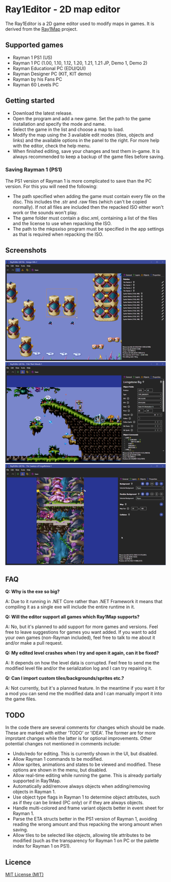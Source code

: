 # Ray1Editor - 2D map editor
The Ray1Editor is a 2D game editor used to modify maps in games. It is derived from the [Ray1Map](https://github.com/Adsolution/Ray1Map) project.

## Supported games
* Rayman 1 PS1 (US)
* Rayman 1 PC (1.00, 1.10, 1.12, 1.20, 1.21, 1.21 JP, Demo 1, Demo 2)
* Rayman Educational PC (EDU/QUI)
* Rayman Designer PC (KIT, KIT demo)
* Rayman by his Fans PC
* Rayman 60 Levels PC

## Getting started
* Download the latest release.
* Open the program and add a new game. Set the path to the game installation and specify the mode and name.
* Select the game in the list and choose a map to load.
* Modify the map using the 3 available edit modes (tiles, objects and links) and the available options in the panel to the right. For more help with the editor, check the help menu.
* When finished editing, save your changes and test them in-game. It is always recommended to keep a backup of the game files before saving.

### Saving Rayman 1 (PS1)
The PS1 version of Rayman 1 is more complicated to save than the PC version. For this you will need the following:
* The path specified when adding the game must contain every file on the disc. This includes the .str and .raw files (which can't be copied normally). If not all files are included then the repacked ISO either won't work or the sounds won't play.
* The game folder must contain a disc.xml, containing a list of the files and the license to use when repacking the ISO.
* The path to the mkpsxiso program must be specified in the app settings as that is required when repacking the ISO.

## Screenshots
![Tile Editor](img/TileEditor.png)
![Object Editor](img/ObjEditor.png)
![Layer Editor](img/LayerEditor.png)

## FAQ
**Q: Why is the exe so big?**

A: Due to it running in .NET Core rather than .NET Framework it means that compiling it as a single exe will include the entire runtime in it.

**Q: Will the editor support all games which Ray1Map supports?**

A: No, but it's planned to add support for more games and versions. Feel free to leave suggestions for games you want added. If you want to add your own games (non-Rayman included), feel free to talk to me about it and/or make a pull request.

**Q: My edited level crashes when I try and open it again, can it be fixed?**

A: It depends on how the level data is corrupted. Feel free to send me the modified level file and/or the serialization log and I can try repairing it.

**Q: Can I import custom tiles/backgrounds/sprites etc.?**

A: Not currently, but it's a planned feature. In the meantime if you want it for a mod you can send me the modified data and I can manually import it into the game files.

## TODO
In the code there are several comments for changes which should be made. These are marked with either 'TODO' or 'IDEA'. The former are for more improtant changes while the latter is for optional improvements. Other potential changes not mentioned in comments include:
* Undo/redo for editing. This is currently shown in the UI, but disabled.
* Allow Rayman 1 commands to be modified.
* Allow sprites, animations and states to be viewed and modified. These options are shown in the menu, but disabled.
* Allow real-time editing while running the game. This is already partially supported in Ray1Map.
* Automatically add/remove always objects when adding/removing objects in Rayman 1.
* Use object type flags in Rayman 1 to determine object attributes, such as if they can be linked (PC only) or if they are always objects.
* Handle multi-colored and frame variant objects better in event sheet for Rayman 1.
* Parse the ETA structs better in the PS1 version of Rayman 1, avoiding reading the wrong amount and thus repacking the wrong amount when saving.
* Allow tiles to be selected like objects, allowing tile attributes to be modified (such as the transparency for Rayman 1 on PC or the palette index for Rayman 1 on PS1).

## Licence

[MIT License (MIT)](./LICENSE)